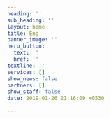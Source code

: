 ```yaml
---
heading: ''
sub_heading: ''
layout: home
title: Eng
banner_image: ''
hero_button:
  text: ''
  href: ''
textline: ''
services: []
show_news: false
partners: []
show_staff: false
date: 2019-01-26 21:16:09 +0530

---
```

